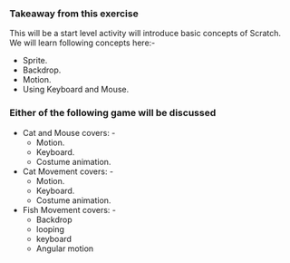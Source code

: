 ### Takeaway from this exercise

This will be a start level activity will introduce basic concepts of Scratch. We will learn following concepts here:-

- Sprite.
- Backdrop.
- Motion.
- Using Keyboard and Mouse.

### Either of the following game will be discussed

- Cat and Mouse covers: -
  - Motion.
  - Keyboard.
  - Costume animation.
- Cat Movement covers: -
  - Motion.
  - Keyboard.
  - Costume animation.
- Fish Movement covers: -
  - Backdrop
  - looping
  - keyboard
  - Angular motion 

